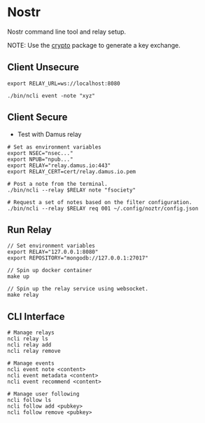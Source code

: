 # Nostr

Nostr command line tool and relay setup.

NOTE: Use the [crypto](https://github.com/rubenvanstaden/crypto) package to generate a key exchange.

## Client Unsecure

```shell
export RELAY_URL=ws://localhost:8080

./bin/ncli event -note "xyz"
```

## Client Secure

- Test with Damus relay

```shell
# Set as environment variables
export NSEC="nsec..."
export NPUB="npub..."
export RELAY="relay.damus.io:443"
export RELAY_CERT=cert/relay.damus.io.pem
```

```shell
# Post a note from the terminal.
./bin/ncli --relay $RELAY note "fsociety"

# Request a set of notes based on the filter configuration.
./bin/ncli --relay $RELAY req 001 ~/.config/noztr/config.json
```

## Run Relay

```shell
// Set environment variables
export RELAY="127.0.0.1:8080"
export REPOSITORY="mongodb://127.0.0.1:27017"

// Spin up docker container
make up

// Spin up the relay service using websocket.
make relay
```

## CLI Interface

```shell
# Manage relays
ncli relay ls
ncli relay add
ncli relay remove

# Manage events
ncli event note <content>
ncli event metadata <content>
ncli event recommend <content>

# Manage user following
ncli follow ls
ncli follow add <pubkey>
ncli follow remove <pubkey>
```

